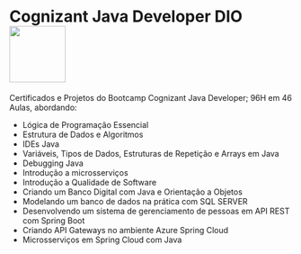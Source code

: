 # Cognizant Java Developer DIO  <img src="https://hermes.digitalinnovation.one/tracks/a814466a-ab18-4618-8c81-ce877b95e4f7.png" width="100" height="100">
Certificados e Projetos do Bootcamp Cognizant Java Developer; 
96H em 46 Aulas, abordando:
- Lógica de Programação Essencial
- Estrutura de Dados e Algoritmos
- IDEs Java
- Variáveis, Tipos de Dados, Estruturas de Repetição e Arrays em Java
- Debugging Java
- Introdução a microsserviços
- Introdução a Qualidade de Software
- Criando um Banco Digital com Java e Orientação a Objetos
- Modelando um banco de dados na prática com SQL SERVER
- Desenvolvendo um sistema de gerenciamento de pessoas em API REST com Spring Boot
- Criando API Gateways no ambiente Azure Spring Cloud
- Microsserviços em Spring Cloud com Java
